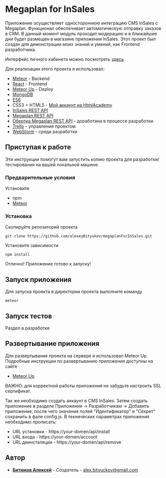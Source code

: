 # Megaplan for InSales

Приложение осуществляет одностороннюю интеграцию CMS InSales с Megaplan. Функционал обеспечивает автоматическую отправку заказов в CRM. В данный момент модуль проходит модерацию и в ближайшие дни будет размещен в магазине приложении InSales. Этот проект был создан для демонстрации моих знаний и умений, как Frontend разработчика.

Интерфейс личного кабинета можно посмотреть [здесь](https://megaplan-for-insales.cf/account/?shop=myshop-qv77.myinsales.ru&insales_id=571657)


Для реализации этого проекта я использовал:
* [Meteor](https://www.meteor.com/) - Backend
* [React](https://reactjs.org/) - Frontend
* [Meteor Up](http://meteor-up.com/) - Deploy
* [MongoDB](https://github.com/jsmarkus/the-little-mongodb-book/blob/master/ru/mongodb.markdown)
* [ES6](https://learn.javascript.ru/js)
* CSS3 + HTML5 - [Мой аккаунт на HtmlAcademy](https://htmlacademy.ru/profile/id817935/progress)
* [InSales REST API](https://api.insales.ru/)
* [Megaplan REST API](https://dev.megaplan.ru/api/index.html)
* [Обертка Megaplan REST API](https://github.com/zxqfox/megaplanjs) - доработана в процессе разработки
* [Trello](https://trello.com/) - управление проектом
* [WebStorm](https://www.jetbrains.com/webstorm/) - среда разработки


## Приступая к работе
Эти инструкции помогут вам запустить копию проекта для разработки/тестирования на вашей локальной машине.

### Предварительные условия
Установите
* npm
* [Meteor](https://www.meteor.com/install)

### Установка
Скопируйте репозиторий проекта
```
git clone https://github.com/alexeyBityukov/megaplanForInSales.git
```
Установите зависимости
```
npm install
```
Отлично! Приложение готово к запуску!
## Запуск приложения
Для запуска проекта в директории проекта выполните команду
```
meteor
```

## Запуск тестов
Раздел в разработке

## Развертывание приложения
Для развертывания проекта на сервере я использовал Meteor Up. Подробные инструкции по развертыванию приложения доступны на сайте
* [Meteor Up](http://meteor-up.com/getting-started.html)

ВАЖНО: для корректной работы приложения не забудьте настроить SSL сертификат.

Так же необходимо создать аккаунт в CMS InSales. Затем создать приложение в разделе Приложения -> Разработчикам -> Добавить приложение, после чего значения полей "Идентификатор" и "Секрет" сохранить в фале config.js. В технических параметрах приложения необходимо прописать:
* URL установки - https://your-domen/api/install
* URL входа - https://your-domen/account
* URL деинсталяции - https://your-domen/api/remove

## Автор
* **[Битюков Алексей](https://github.com/alexeyBityukov)** - *Создатель* - alex.bityuckov@gmail.com

